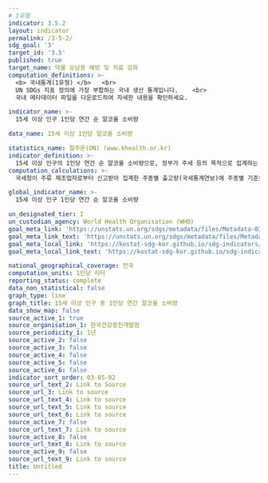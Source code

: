 ```yaml
---
# 1유형 
indicator: 3.5.2
layout: indicator
permalink: /3-5-2/
sdg_goal: '3'
target_id: '3.5'
published: true
target_name: 약물 오남용 예방 및 치료 강화
computation_definitions: >-
  <b> 국내통계(1유형) </b>   <br>
  UN SDGs 지표 정의에 가장 부합하는 국내 생산 통계입니다.    <br>
  국내 메타데이터 파일을 다운로드하여 자세한 내용을 확인하세요.

indicator_name: >-
  15세 이상 인구 1인당 연간 순 알코올 소비량

data_name: 15세 이상 1인당 알코올 소비량

statistics_name: 절주온(ON) (www.khealth.or.kr)
indicator_definition: >-
  15세 이상 인구의 1인당 연간 순 알코올 소비량으로, 정부가 주세 등의 목적으로 집계하는 공식 소비량과 정부 통제 밖의 비공식 소비량을 모두 포함하며 관광객 소비량(국내거주자 해외소비량 – 국외거주자 국내소비량)도 반영함
computation_calculations: >-
  국세청이 주류 제조업자로부터 신고받아 집계한 주종별 출고량(국세통계연보)에 주종별 기준도수를 적용하여 총 알코올 소비량을 계산함

global_indicator_name: >-
  15세 이상 인구 1인당 연간 순 알코올 소비량

un_designated_tier: I
un_custodian_agency: World Health Organisation (WHO)
goal_meta_link: 'https://unstats.un.org/sdgs/metadata/files/Metadata-03-05-02.pdf'
goal_meta_link_text: 'https://unstats.un.org/sdgs/metadata/files/Metadata-03-05-02.pdf'
goal_meta_local_link: 'https://kostat-sdg-kor.github.io/sdg-indicators/public/data/Metadata-03-05-02_KOR.pdf'
goal_meta_local_link_text: 'https://kostat-sdg-kor.github.io/sdg-indicators/public/data/Metadata-03-05-02_KOR.pdf'

national_geographical_coverage: 전국
computation_units: 1인당 리터
reporting_status: complete
data_non_statistical: false
graph_type: line
graph_title: 15세 이상 인구 중 1인당 연간 알코올 소비량
data_show_map: false
source_active_1: true
source_organisation_1: 한국건강증진개발원
source_periodicity_1: 1년
source_active_2: false
source_active_3: false
source_active_4: false
source_active_5: false
source_active_6: false
indicator_sort_order: 03-05-02
source_url_text_2: Link to Source
source_url_3: Link to source
source_url_text_4: Link to source
source_url_text_5: Link to source
source_url_text_6: Link to source
source_active_7: false
source_url_text_7: Link to source
source_active_8: false
source_url_text_8: Link to source
source_active_9: false
source_url_text_9: Link to source
title: Untitled
---
```

